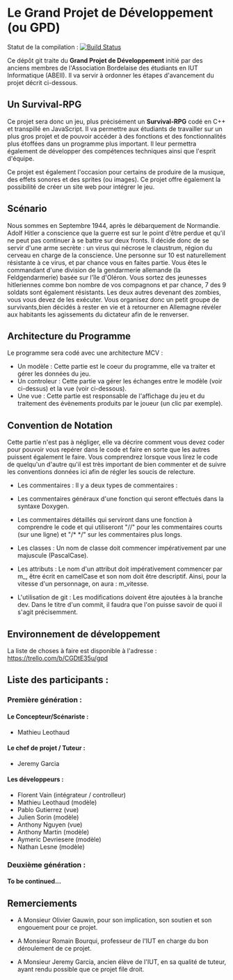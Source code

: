 # Le Grand Projet de Développement (ou GPD)

Statut de la compilation : [![Build Status](https://travis-ci.org/TheGPDteam/ProjetRPG.svg?branch=dev)](https://travis-ci.org/TheGPDteam/ProjetRPG)

Ce dépôt git traite du **Grand Projet de Développement** initié par des anciens membres de l'Association Bordelaise des étudiants en IUT Informatique (ABEII).
Il va servir à ordonner les étapes d'avancement du projet décrit ci-dessous.

## Un Survival-RPG

Ce projet sera donc un jeu, plus précisément un **Survival-RPG** codé en C++ et transpillé en JavaScript.
Il va permettre aux étudiants de travailler sur un plus gros projet et de pouvoir accéder à des fonctions et des fonctionnalités plus étoffées dans un programme plus important. Il leur permettra également de développer des compétences techniques ainsi que l'esprit d'équipe.

Ce projet est également l'occasion pour certains de produire de la musique, des effets sonores et des sprites (ou images). Ce projet
offre également la possibilité de créer un site web pour intégrer le jeu.

## Scénario

Nous sommes en Septembre 1944, après le débarquement de Normandie.
Adolf Hitler a conscience que la guerre est sur le point d'être perdue et qu'il ne peut pas continuer à se battre sur deux fronts. Il décide donc de se servir d'une arme secrète : un virus qui nécrose le claustrum, région du cerveau en charge de la conscience. Une personne sur 10 est naturellement résistante à ce virus, et par chance vous en faites partie. Vous êtes le commandant d'une division de la gendarmerie allemande (la Feldgendarmerie) basée sur l'île d'Oléron. Vous sortez des jeunesses hitleriennes comme bon nombre de vos compagnons et par chance, 7 des 9 soldats sont également résistants. Les deux autres devenant des zombies, vous vous devez de les exécuter.
Vous organisez donc un petit groupe de survivants,bien décidés à rester en vie et à retourner en Allemagne révéler aux habitants les agissements du dictateur afin de le renverser.

## Architecture du Programme

Le programme sera codé avec une architecture MCV :

- Un modèle : Cette partie est le coeur du programme, elle va traiter et gérer les données du jeu.
- Un controleur : Cette partie va gérer les échanges entre le modèle (voir ci-dessus) et la vue (voir ci-dessous).
- Une vue : Cette partie est responsable de l'affichage du jeu et du traitement des évènements produits par le joueur (un clic par exemple).

## Convention de Notation

Cette partie n'est pas à négliger, elle va décrire comment vous devez coder pour pouvoir vous repérer dans le code et faire en sorte que les autres puissent également le faire. Vous comprendrez lorsque vous lirez le code de quelqu'un d'autre qu'il est très important de bien commenter et de suivre les conventions données ici afin de régler les soucis de relecture.

- Les commentaires : Il y a deux types de commentaires :
- Les commentaires généraux d'une fonction qui seront effectués dans la syntaxe Doxygen.
- Les commentaires détaillés qui serviront dans une fonction à comprendre le code et qui utiliseront "//" pour les commentaires courts (sur une ligne) et "/* */" sur les commentaires plus longs.

- Les classes : Un nom de classe doit commencer impérativement par une majuscule (PascalCase).
- Les attributs : Le nom d'un attribut doit impérativement commencer par m_, être écrit en camelCase et son nom doit être descriptif. Ainsi, pour la vitesse d'un personnage, on aura : m_vitesse.
- L'utilisation de git : Les modifications doivent être ajoutées à la branche dev. Dans le titre d'un commit, il faudra que l'on puisse savoir de quoi il s'agit précisemment.

## Environnement de développement

La liste de choses à faire est disponible à l'adresse : https://trello.com/b/CGDtE35u/gpd

## Liste des participants :

### Première génération :

#### Le Concepteur/Scénariste : 

- Mathieu Leothaud

#### Le chef de projet / Tuteur :

- Jeremy Garcia

#### Les développeurs : 

- Florent Vain (intégrateur / controlleur)
- Mathieu Leothaud (modèle)
- Pablo Gutierrez (vue)
- Julien Sorin (modèle)
- Anthony Nguyen (vue)
- Anthony Martin (modèle)
- Aymeric Devriesere (modèle)
- Nathan Lesne (modèle)

### Deuxième génération : 

#### To be continued...

## Remerciements

- A Monsieur Olivier Gauwin, pour son implication, son soutien et son engouement pour ce projet.

- A Monsieur Romain Bourqui, professeur de l'IUT en charge du bon déroulement de ce projet.

- A Monsieur Jeremy Garcia, ancien élève de l'IUT, en sa qualité de tuteur, ayant rendu possible que ce projet file droit.
